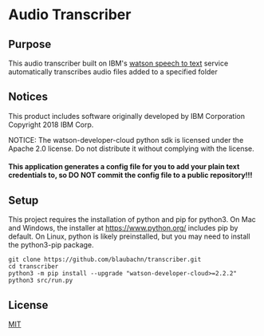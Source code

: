 # Audio Transcriber

## Purpose

This audio transcriber built on IBM's [watson speech to text](https://www.ibm.com/watson/services/speech-to-text/) service automatically transcribes audio files added to a specified folder

## Notices

This product includes software originally developed by IBM Corporation
Copyright 2018 IBM Corp.

NOTICE: The watson-developer-cloud python sdk is licensed under the Apache 2.0 license.
Do not distribute it without complying with the license.

#### This application generates a config file for you to add your plain text credentials to, so **DO NOT** commit the config file to a public repository!!!

## Setup

This project requires the installation of python and pip for python3. On Mac and Windows, the installer at https://www.python.org/ includes pip by default. On Linux, python is likely preinstalled, but you may need to install the python3-pip package.

```
git clone https://github.com/blaubachn/transcriber.git
cd transcriber
python3 -m pip install --upgrade "watson-developer-cloud>=2.2.2"
python3 src/run.py
```

## License

[MIT](https://github.com/blaubachn/transcriber/blob/master/LICENSE)
